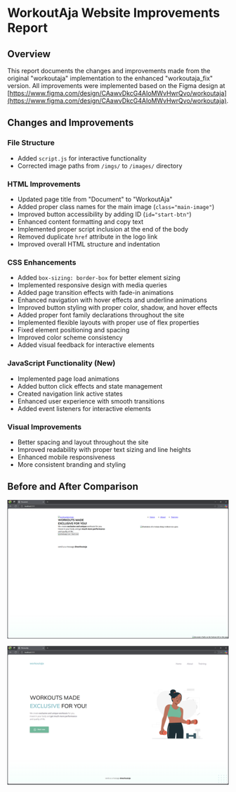# WorkoutAja Website Improvements Report

## Overview
This report documents the changes and improvements made from the original "workoutaja" implementation to the enhanced "workoutaja_fix" version. All improvements were implemented based on the Figma design at [https://www.figma.com/design/CAawvDkcG4AIoMWvHwrQvo/workoutaja](https://www.figma.com/design/CAawvDkcG4AIoMWvHwrQvo/workoutaja).

## Changes and Improvements

### File Structure
- Added `script.js` for interactive functionality
- Corrected image paths from `/imgs/` to `/images/` directory

### HTML Improvements
- Updated page title from "Document" to "WorkoutAja"
- Added proper class names for the main image (`class="main-image"`)
- Improved button accessibility by adding ID (`id="start-btn"`)
- Enhanced content formatting and copy text
- Implemented proper script inclusion at the end of the body
- Removed duplicate `href` attribute in the logo link
- Improved overall HTML structure and indentation

### CSS Enhancements
- Added `box-sizing: border-box` for better element sizing
- Implemented responsive design with media queries
- Added page transition effects with fade-in animations
- Enhanced navigation with hover effects and underline animations
- Improved button styling with proper color, shadow, and hover effects
- Added proper font family declarations throughout the site
- Implemented flexible layouts with proper use of flex properties
- Fixed element positioning and spacing
- Improved color scheme consistency
- Added visual feedback for interactive elements

### JavaScript Functionality (New)
- Implemented page load animations
- Added button click effects and state management
- Created navigation link active states
- Enhanced user experience with smooth transitions
- Added event listeners for interactive elements

### Visual Improvements
- Better spacing and layout throughout the site
- Improved readability with proper text sizing and line heights
- Enhanced mobile responsiveness
- More consistent branding and styling

## Before and After Comparison

![Original WorkoutAja Design](workoutaja.png)

![Improved WorkoutAja Design](workoutaja_fix.png)
